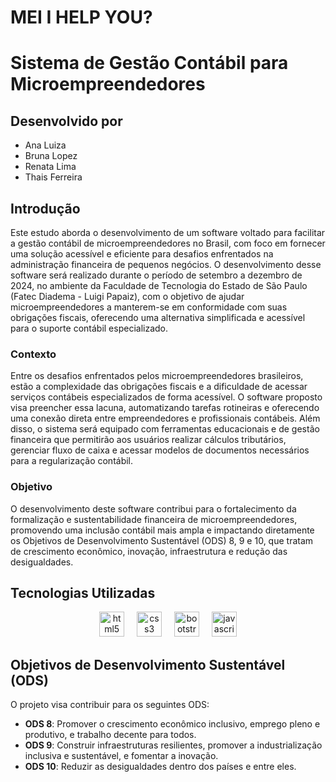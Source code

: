 # MEI I HELP YOU?
# Sistema de Gestão Contábil para Microempreendedores

## Desenvolvido por
- Ana Luiza
- Bruna Lopez
- Renata Lima
- Thais Ferreira

## Introdução

Este estudo aborda o desenvolvimento de um software voltado para facilitar a gestão contábil de microempreendedores no Brasil, com foco em fornecer uma solução acessível e eficiente para desafios enfrentados na administração financeira de pequenos negócios. O desenvolvimento desse software será realizado durante o período de setembro a dezembro de 2024, no ambiente da Faculdade de Tecnologia do Estado de São Paulo (Fatec Diadema - Luigi Papaiz), com o objetivo de ajudar microempreendedores a manterem-se em conformidade com suas obrigações fiscais, oferecendo uma alternativa simplificada e acessível para o suporte contábil especializado.

### Contexto

Entre os desafios enfrentados pelos microempreendedores brasileiros, estão a complexidade das obrigações fiscais e a dificuldade de acessar serviços contábeis especializados de forma acessível. O software proposto visa preencher essa lacuna, automatizando tarefas rotineiras e oferecendo uma conexão direta entre empreendedores e profissionais contábeis. Além disso, o sistema será equipado com ferramentas educacionais e de gestão financeira que permitirão aos usuários realizar cálculos tributários, gerenciar fluxo de caixa e acessar modelos de documentos necessários para a regularização contábil.

### Objetivo

O desenvolvimento deste software contribui para o fortalecimento da formalização e sustentabilidade financeira de microempreendedores, promovendo uma inclusão contábil mais ampla e impactando diretamente os Objetivos de Desenvolvimento Sustentável (ODS) 8, 9 e 10, que tratam de crescimento econômico, inovação, infraestrutura e redução das desigualdades.

## Tecnologias Utilizadas

<div align="center">
  <img src="https://cdn.jsdelivr.net/gh/devicons/devicon/icons/html5/html5-original.svg" height="40" alt="html5 logo"  />
  <img width="12" />
  <img src="https://cdn.jsdelivr.net/gh/devicons/devicon/icons/css3/css3-original.svg" height="40" alt="css3 logo"  />
  <img width="12" />
  <img src="https://cdn.jsdelivr.net/gh/devicons/devicon/icons/bootstrap/bootstrap-original.svg" height="40" alt="bootstrap logo"  />
  <img width="12" />
  <img src="https://cdn.jsdelivr.net/gh/devicons/devicon/icons/javascript/javascript-original.svg" height="40" alt="javascript logo"  />
</div>
  
## Objetivos de Desenvolvimento Sustentável (ODS)

O projeto visa contribuir para os seguintes ODS:

- **ODS 8**: Promover o crescimento econômico inclusivo, emprego pleno e produtivo, e trabalho decente para todos.
- **ODS 9**: Construir infraestruturas resilientes, promover a industrialização inclusiva e sustentável, e fomentar a inovação.
- **ODS 10**: Reduzir as desigualdades dentro dos países e entre eles.

